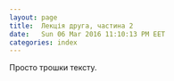 ```yaml
---
layout: page
title:  Лекція друга, частина 2
date:   Sun 06 Mar 2016 11:10:13 PM EET
categories: index
---
```


   Просто трошки тексту.
